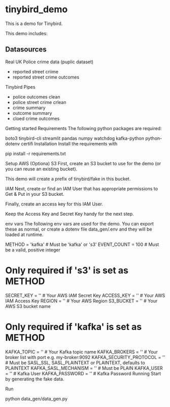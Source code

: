 # tinybird_demo
This is a demo for Tinybird.

This demo includes:

## Datasources
Real UK Police crime data (puplic dataset)
- reported street criime
- reported street crime outcomes

Tinybird Pipes
- police outcomes clean
- police street crime crlean
- crime summary
- outcome summary
- cloed crime outcomes


Getting started
Requirements
The following python packages are required:

boto3
tinybird-cli
streamlit
pandas
numpy
watchdog
kafka-python
python-dotenv
certifi
Installation
Install the requirements with

pip install -r requirements.txt

Setup
AWS (Optiona)
S3
First, create an S3 bucket to use for the demo (or you can reuse an existing bucket).

This demo will create a prefix of tinybird/fake in this bucket.

IAM
Next, create or find an IAM User that has appropriate permissions to Get & Put in your S3 bucket.

Finally, create an access key for this IAM User.

Keep the Access Key and Secret Key handy for the next step.

env vars
The following env vars are used for the demo. You can export these as normal, or create a dotenv file data_gen/.env and they will be loaded at runtime.

METHOD = 'kafka' # Must be 'kafka' or 's3'
EVENT_COUNT = 100 # Must be a valid, positive integer

# Only required if 's3' is set as METHOD
SECRET_KEY = '' # Your AWS IAM Secret Key
ACCESS_KEY = '' # Your AWS IAM Access Key
REGION = '' # Your AWS Region
S3_BUCKET = '' # Your AWS S3 bucket name

# Only required if 'kafka' is set as METHOD
KAFKA_TOPIC = '' # Your Kafka topic name
KAFKA_BROKERS = '' # Your broker list with port e.g. my-broker:9092
KAFKA_SECURITY_PROTOCOL = '' # Must be SASL_SSL, SASL_PLAINTEXT or PLAINTEXT, defaults to PLAINTEXT
KAFKA_SASL_MECHANISM = '' # Must be PLAIN
KAFKA_USER = '' # Kafka User
KAFKA_PASSWORD = '' # Kafka Password
Running
Start by generating the fake data.

Run

python data_gen/data_gen.py
